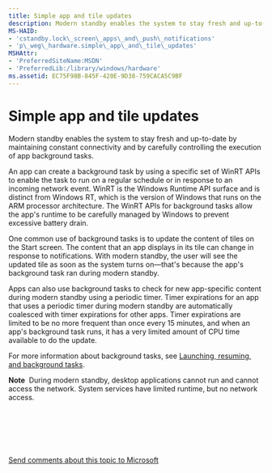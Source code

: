 ```yaml
---
title: Simple app and tile updates
description: Modern standby enables the system to stay fresh and up-to-date by maintaining constant connectivity and by carefully controlling the execution of app background tasks.
MS-HAID:
- 'cstandby.lock\_screen\_apps\_and\_push\_notifications'
- 'p\_weg\_hardware.simple\_app\_and\_tile\_updates'
MSHAttr:
- 'PreferredSiteName:MSDN'
- 'PreferredLib:/library/windows/hardware'
ms.assetid: EC75F98B-845F-420E-9D38-759CACA5C9BF
---
```


# Simple app and tile updates


Modern standby enables the system to stay fresh and up-to-date by maintaining constant connectivity and by carefully controlling the execution of app background tasks.

An app can create a background task by using a specific set of WinRT APIs to enable the task to run on a regular schedule or in response to an incoming network event. WinRT is the Windows Runtime API surface and is distinct from Windows RT, which is the version of Windows that runs on the ARM processor architecture. The WinRT APIs for background tasks allow the app's runtime to be carefully managed by Windows to prevent excessive battery drain.

One common use of background tasks is to update the content of tiles on the Start screen. The content that an app displays in its tile can change in response to notifications. With modern standby, the user will see the updated tile as soon as the system turns on—that's because the app's background task ran during modern standby.

Apps can also use background tasks to check for new app-specific content during modern standby using a periodic timer. Timer expirations for an app that uses a periodic timer during modern standby are automatically coalesced with timer expirations for other apps. Timer expirations are limited to be no more frequent than once every 15 minutes, and when an app's background task runs, it has a very limited amount of CPU time available to do the update.

For more information about background tasks, see [Launching, resuming, and background tasks](https://msdn.microsoft.com/windows/uwp/launch-resume/index).

**Note**  During modern standby, desktop applications cannot run and cannot access the network. System services have limited runtime, but no network access.

 

 

 

[Send comments about this topic to Microsoft](mailto:wsddocfb@microsoft.com?subject=Documentation%20feedback%20%5Bp_WEG_Hardware\p_weg_hardware%5D:%20Simple%20app%20and%20tile%20updates%20%20RELEASE:%20%285/9/2016%29&body=%0A%0APRIVACY%20STATEMENT%0A%0AWe%20use%20your%20feedback%20to%20improve%20the%20documentation.%20We%20don't%20use%20your%20email%20address%20for%20any%20other%20purpose,%20and%20we'll%20remove%20your%20email%20address%20from%20our%20system%20after%20the%20issue%20that%20you're%20reporting%20is%20fixed.%20While%20we're%20working%20to%20fix%20this%20issue,%20we%20might%20send%20you%20an%20email%20message%20to%20ask%20for%20more%20info.%20Later,%20we%20might%20also%20send%20you%20an%20email%20message%20to%20let%20you%20know%20that%20we've%20addressed%20your%20feedback.%0A%0AFor%20more%20info%20about%20Microsoft's%20privacy%20policy,%20see%20http://privacy.microsoft.com/default.aspx. "Send comments about this topic to Microsoft")




